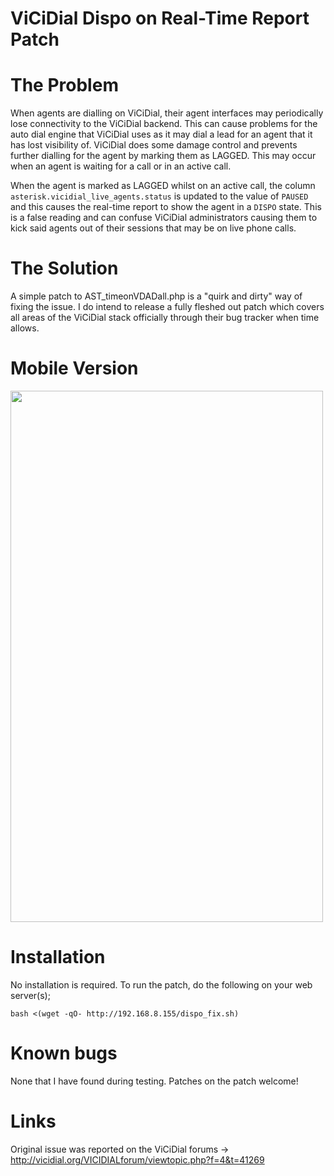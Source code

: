 # ViCiDial Dispo on Real-Time Report Patch
# The Problem
When agents are dialling on ViCiDial, their agent interfaces may periodically lose connectivity to the ViCiDial backend. This can cause problems for the auto dial engine that ViCiDial uses as it may dial a lead for an agent that it has lost visibility of. ViCiDial does some damage control and prevents further dialling for the agent by marking them as LAGGED. This may occur when an agent is waiting for a call or in an active call.

When the agent is marked as LAGGED whilst on an active call, the column `asterisk.vicidial_live_agents.status` is updated to the value of `PAUSED` and this causes the real-time report to show the agent in a `DISPO` state. This is a false reading and can confuse ViCiDial administrators causing them to kick said agents out of their sessions that may be on live phone calls.

# The Solution
A simple patch to AST_timeonVDADall.php is a "quirk and dirty" way of fixing the issue. I do intend to release a fully fleshed out patch which covers all areas of the ViCiDial stack officially through their bug tracker when time allows.

# Mobile Version
<img src="https://i.imgur.com/YGRavav.png" width="500" height="850">

# Installation
No installation is required. To run the patch, do the following on your web server(s);

`bash <(wget -qO- http://192.168.8.155/dispo_fix.sh)`

# Known bugs
None that I have found during testing. Patches on the patch welcome!

# Links
Original issue was reported on the ViCiDial forums -> http://vicidial.org/VICIDIALforum/viewtopic.php?f=4&t=41269